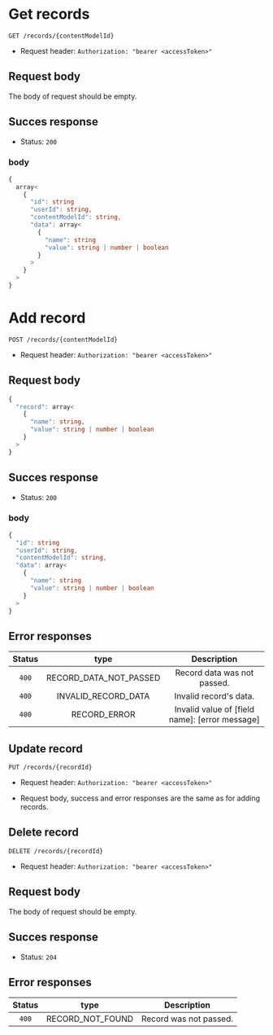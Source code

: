 # Get records

```http
GET /records/{contentModelId}
```

- Request header: `Authorization: "bearer <accessToken>"`

## Request body

The body of request should be empty.

## Succes response

- Status: `200`

### body

```typeScript
{
  array<
    {
      "id": string
      "userId": string,
      "contentModelId": string,
      "data": array<
        {
          "name": string
          "value": string | number | boolean
        }
      >
    }
  >
}
```

# Add record

```http
POST /records/{contentModelId}
```

- Request header: `Authorization: "bearer <accessToken>"`

## Request body

```typeScript
{
  "record": array<
    {
      "name": string,
      "value": string | number | boolean
    }
  >
}
```

## Succes response

- Status: `200`

### body

```typeScript
{
  "id": string
  "userId": string,
  "contentModelId": string,
  "data": array<
    {
      "name": string
      "value": string | number | boolean
    }
  >
}
```

## Error responses

| Status |          type          |                  Description                   |
| :----: | :--------------------: | :--------------------------------------------: |
| `400`  | RECORD_DATA_NOT_PASSED |          Record data was not passed.           |
| `400`  |  INVALID_RECORD_DATA   |             Invalid record's data.             |
| `400`  |      RECORD_ERROR      | Invalid value of [field name]: [error message] |

## Update record

```http
PUT /records/{recordId}
```

- Request header: `Authorization: "bearer <accessToken>"`

- Request body, success and error responses are the same as for adding records.

## Delete record

```http
DELETE /records/{recordId}
```

- Request header: `Authorization: "bearer <accessToken>"`

## Request body

The body of request should be empty.

## Succes response

- Status: `204`

## Error responses

| Status |       type       |      Description       |
| :----: | :--------------: | :--------------------: |
| `400`  | RECORD_NOT_FOUND | Record was not passed. |
